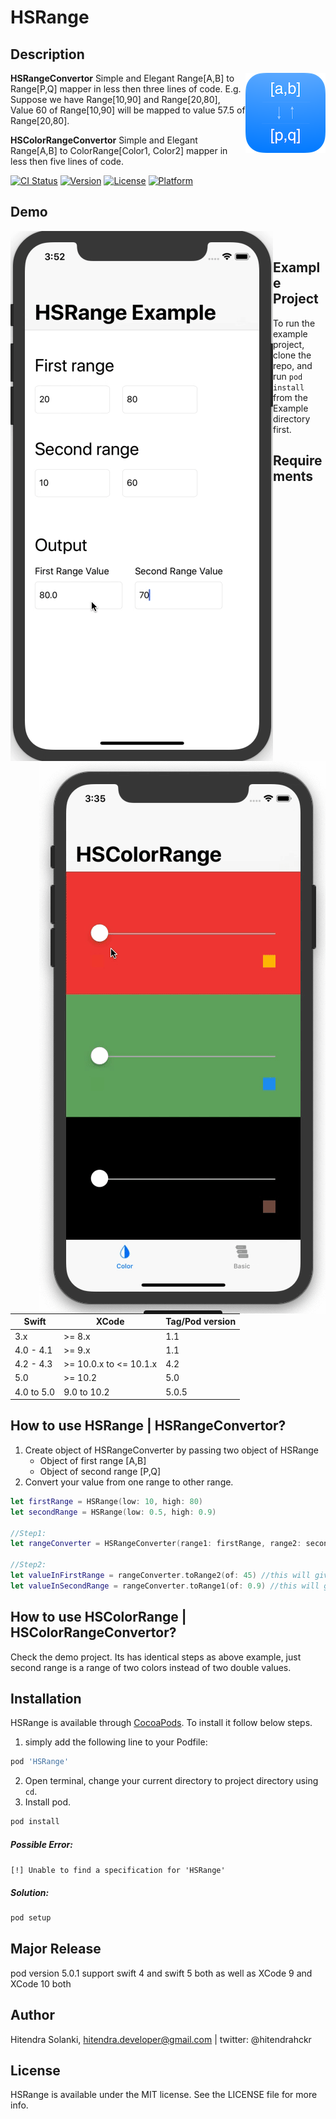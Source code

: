 # HSRange
## Description

<img src="https://github.com/hitendradeveloper/HSRange/blob/master/Assests/HSRange%20Radius%20128.png" alt="HSRange" align="right" />

**HSRangeConvertor** Simple and Elegant Range[A,B] to Range[P,Q] mapper in less then three lines of code.
  E.g.  Suppose we have Range[10,90] and Range[20,80],
        Value 60 of Range[10,90] will be mapped to value 57.5 of Range[20,80].

**HSColorRangeConvertor** Simple and Elegant Range[A,B] to ColorRange[Color1, Color2] mapper in less then five lines of code.

[![CI Status](http://img.shields.io/travis/hitendradeveloper/HSRange.svg?style=flat)](https://travis-ci.org/hitendradeveloper/HSRange)
[![Version](https://img.shields.io/cocoapods/v/HSRange.svg?style=flat)](http://cocoapods.org/pods/HSRange)
[![License](https://img.shields.io/cocoapods/l/HSRange.svg?style=flat)](http://cocoapods.org/pods/HSRange)
[![Platform](https://img.shields.io/cocoapods/p/HSRange.svg?style=flat)](http://cocoapods.org/pods/HSRange)



## Demo
<p>
<img src="https://github.com/hitendradeveloper/HSRange/blob/master/Assests/HSRangeDemo.gif" alt="HSRange" align="left" />
<img src="https://github.com/hitendradeveloper/HSRange/blob/master/Assests/HSColorRange.gif" alt="HSColorRange" align="right" />
<img src="" alt="" />
<p>



## Example Project

To run the example project, clone the repo, and run `pod install` from the Example directory first.

## Requirements
| Swift  | XCode | Tag/Pod version |
| --- | ------------- | ------ |
| 3.x  | >= 8.x  | 1.1 |
| 4.0 - 4.1  | >= 9.x  | 1.1 |
| 4.2 - 4.3  | >= 10.0.x to <= 10.1.x  | 4.2 |
| 5.0 | >= 10.2  | 5.0 |
| 4.0 to 5.0 | 9.0 to 10.2  | 5.0.5 |



## How to use HSRange | HSRangeConvertor? 
1. Create object of HSRangeConverter by passing two object of HSRange
   - Object of first range [A,B]
   - Object of second range [P,Q]
2. Convert your value from one range to other range.

```Swift
let firstRange = HSRange(low: 10, high: 80)
let secondRange = HSRange(low: 0.5, high: 0.9)

//Step1:
let rangeConverter = HSRangeConverter(range1: firstRange, range2: secondRange)  
        
//Step2:        
let valueInFirstRange = rangeConverter.toRange2(of: 45) //this will give 0.7
let valueInSecondRange = rangeConverter.toRange1(of: 0.9) //this will give 80
```

## How to use HSColorRange | HSColorRangeConvertor? 
Check the demo project. Its has identical steps as above example, just second range is a range of two colors instead of two double values.

## Installation

HSRange is available through [CocoaPods](http://cocoapods.org). To install
it follow below steps. 

1. simply add the following line to your Podfile:

```ruby
pod 'HSRange'
```
2. Open terminal, change your current directory to project directory using `cd`.
3. Install pod.

```ruby
pod install
```
##### Possible Error:
`[!] Unable to find a specification for 'HSRange'` 
##### Solution:

```ruby
pod setup
```

## Major Release
pod version 5.0.1 support swift 4 and swift 5 both as well as XCode 9 and XCode 10 both

## Author

Hitendra Solanki, hitendra.developer@gmail.com | twitter: @hitendrahckr

## License

HSRange is available under the MIT license. See the LICENSE file for more info.
